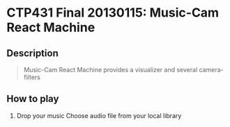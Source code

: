 CTP431 Final 20130115: Music-Cam React Machine
==============================================
Description
-----------
> Music-Cam React Machine provides a visualizer and several camera-filters
> 


How to play
-----------
1. Drop your music
	Choose audio file from your local library